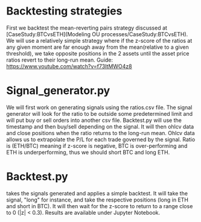 # Backtesting strategies
First we backtest the mean-reverting pairs strategy discussed at [CaseStudy:BTCvsETH](Modeling OU processes/CaseStudy:BTCvsETH). We will use a relatively simple strategy where if the z-score of the ratios at any given moment are far enough away from the mean(relative to a given threshold), we take opposite positions in the 2 assets until the asset price ratios revert to their long-run mean.
Guide: https://www.youtube.com/watch?v=f73ItMWO4z8

# Signal_generator.py
We will first work on generating signals using the ratios.csv file. The signal generator will look for the ratio to be outside some predetermined limit and will put buy or sell orders into another csv file. Backtest.py will use the timestamp and then buy/sell depending on the signal. It will then ohlcv data and close positions when the ratio returns to the long-run mean. Ohlcv data allows us to extrapolate the P/L for each trade governed by the signal.
Ratio is (ETH/BTC) meaning if z-score is negative, BTC is over-performing and ETH is underperforming, thus we should short BTC and long ETH.

# Backtest.py
takes the signals generated and applies a simple backtest. It will take the signal, "long" for instance, and take the respective positions (long in ETH and short in BTC). It will then wait for the z-score to return to a range close to 0 
(|z| < 0.3). Results are available under Jupyter Notebook. 